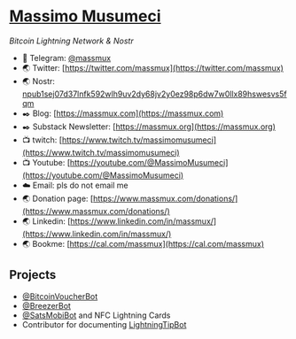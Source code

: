 # [Massimo Musumeci](https://github.com/massmux/massmux)

_Bitcoin Lightning Network & Nostr_


- 💬 Telegram: [@massmux](https://t.me/massmux)
- 🌏 Twitter: [https://twitter.com/massmux](https://twitter.com/massmux)
- 🌏 Nostr: [npub1sej07d37lnfk592wlh9uv2dy68jv2y0ez98p6dw7w0llx89hswesvs5fqm](https://nosta.me/npub1sej07d37lnfk592wlh9uv2dy68jv2y0ez98p6dw7w0llx89hswesvs5fqm)
- ✒️ Blog: [https://massmux.com](https://massmux.com)
- ✒️ Substack Newsletter: [https://massmux.org](https://massmux.org)
- 📺 twitch: [https://www.twitch.tv/massimomusumeci](https://www.twitch.tv/massimomusumeci)
- 📺 Youtube: [https://youtube.com/@MassimoMusumeci](https://youtube.com/@MassimoMusumeci)
- ☁️ Email: pls do not email me
- 🌏 Donation page: [https://www.massmux.com/donations/](https://www.massmux.com/donations/)
- 🌏 Linkedin: [https://www.linkedin.com/in/massmux/](https://www.linkedin.com/in/massmux/)
- 🌏 Bookme: [https://cal.com/massmux](https://cal.com/massmux)


## Projects

- [@BitcoinVoucherBot](https://t.me/BitcoinVoucherBot)
- [@BreezerBot](https://t.me/BreezerBot)
- [@SatsMobiBot](https://t.me/SatsMobiBot) and NFC Lightning Cards
- Contributor for documenting [LightningTipBot](https://github.com/LightningTipBot/LightningTipBot)



